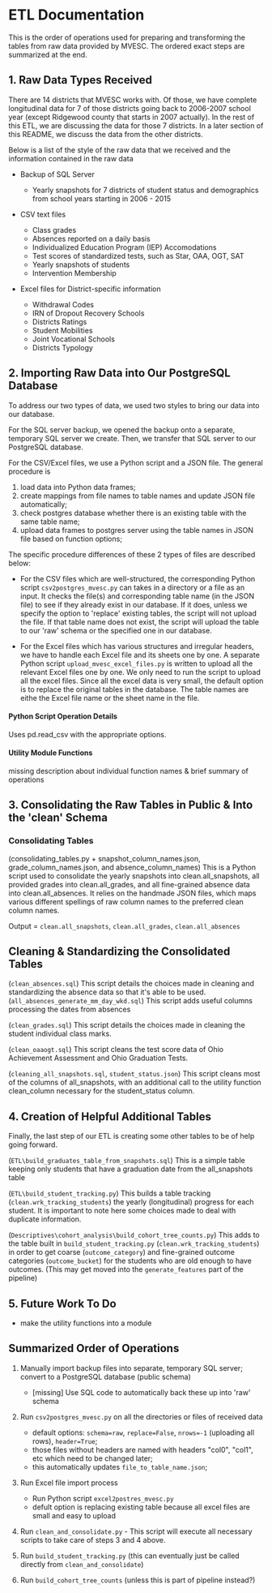 # ETL Documentation

This is the order of operations used for preparing and transforming the tables from raw data provided by MVESC. The ordered exact steps are summarized at the end.

## 1. Raw Data Types Received

There are 14 districts that MVESC works with. Of those, we have complete longitudinal data for 7 of those districts going back to 2006-2007 school year (except Ridgewood county that starts in 2007 actually). In the rest of this ETL, we are discussing the data for those 7 districts. In a later section of this README, we discuss the data from the other districts.

Below is a list of the style of the raw data that we received and the information contained in the raw data

* Backup of SQL Server
	* Yearly snapshots for 7 districts of student status and demographics from school years starting in 2006 - 2015

* CSV text files
	* Class grades
	* Absences reported on a daily basis
	* Individualized Education Program (IEP) Accomodations
	* Test scores of standardized tests, such as Star, OAA, OGT, SAT
	* Yearly snapshots of students
	* Intervention Membership

* Excel files for District-specific information
	* Withdrawal Codes
	* IRN of Dropout Recovery Schools
	* Districts Ratings
	* Student Mobilities
	* Joint Vocational Schools
	* Districts Typology

## 2. Importing Raw Data into Our PostgreSQL Database

To address our two types of data, we used two styles to bring our data into our database.

For the SQL server backup, we opened the backup onto a separate, temporary SQL server we create. Then, we transfer that SQL server to our PostgreSQL database.

For the CSV/Excel files, we use a Python script and a JSON file. The general procedure is

 1. load data into Python data frames;
 2. create mappings from file names to table names and update JSON file automatically;
 3. check postgres database whether there is an existing table with the same table name;
 4. upload data frames to postgres server using the table names in JSON file based on function options;

The specific procedure differences of these 2 types of files are described below:

* For the CSV files which are well-structured, the corresponding Python script `csv2postgres_mvesc.py` can takes in a directory or a file as an input. It checks the file(s) and corresponding table name (in the JSON file) to see if they already exist in our database. If it does, unless we specify the option to 'replace' existing tables, the script will not upload the file. If that table name does not exist, the script will upload the table to our 'raw' schema or the specified one in our database.

* For the Excel files which has various structures and irregular headers, we have to handle each Excel file and its sheets one by one. A separate Python script `upload_mvesc_excel_files.py` is written to upload all the relevant Excel files one by one. We only need to run the script to upload all the excel files. Since all the excel data is very small, the default option is to replace the original tables in the database. The table names are eithe the Excel file name or the sheet name in the file.

#### Python Script Operation Details

Uses pd.read_csv with the appropriate options.

#### Utility Module Functions

missing description about individual function names & brief summary of operations

## 3. Consolidating the Raw Tables in Public & Into the 'clean' Schema

### Consolidating Tables

(consolidating_tables.py + snapshot_column_names.json, grade_column_names.json, and absence_column_names)
This is a Python script used to consolidate the yearly snapshots into clean.all_snapshots, all provided grades into clean.all_grades, and all fine-grained absence data into clean.all_absences. It relies on the handmade JSON files, which maps various different spellings of raw column names to the preferred clean column names.

Output = `clean.all_snapshots`, `clean.all_grades`, `clean.all_absences`

## Cleaning & Standardizing the Consolidated Tables

(`clean_absences.sql`)
This script details the choices made in cleaning and standardizing the absence data so that it's able to be used.
(`all_absences_generate_mm_day_wkd.sql`)
This script adds useful columns processing the dates from absences

(`clean_grades.sql`)
This script details the choices made in cleaning the student individual class marks.

(`clean_oaaogt.sql`)
This script cleans the test score data of Ohio Achievement Assessment and Ohio Graduation Tests.

(`cleaning_all_snapshots.sql`, `student_status.json`)
This script cleans most of the columns of all_snapshots, with an additional call to the utility function clean_column necessary for the student_status column.

## 4. Creation of Helpful Additional Tables

Finally, the last step of our ETL is creating some other tables to be of help going forward.

(`ETL\build_graduates_table_from_snapshots.sql`)
This is a simple table keeping only students that have a graduation date from the all_snapshots table

(`ETL\build_student_tracking.py`)
This builds a table tracking (`clean.wrk_tracking_students`) the yearly (longitudinal) progress for each student. It is important to note here some choices made to deal with duplicate information.

(`Descriptives\cohort_analysis\build_cohort_tree_counts.py`)
This adds to the table built in `build_student_tracking.py` (`clean.wrk_tracking_students`) in order to get
coarse (`outcome_category`) and fine-grained outcome categories (`outcome_bucket`) for the students who are old enough to have outcomes. (This may get moved into the `generate_features` part of the pipeline)


## 5. Future Work To Do

- make the utility functions into a module

## Summarized Order of Operations

1. Manually import backup files into separate, temporary SQL server; convert to a PostgreSQL database (public schema)
	- [missing] Use SQL code to automatically back these up into 'raw' schema

2. Run `csv2postgres_mvesc.py` on all the directories or files of received data
	- default options: `schema=raw`, `replace=False`, `nrows=-1` (uploading all rows), `header=True`;
	- those files without headers are named with headers "col0", "col1", etc which need to be changed later;
	- this automatically updates `file_to_table_name.json`;

3. Run Excel file import process
	- Run Python script `excel2postres_mvesc.py`
	- defult option is replacing existing table because all excel files are small and easy to upload

4. Run `clean_and_consolidate.py`
        - This script will execute all necessary scripts to take care of steps 3 and 4 above.

5. Run `build_student_tracking.py` (this can eventually just be called directly
	from `clean_and_consolidate`)

6. Run `build_cohort_tree_counts` (unless this is part of pipeline instead?)

